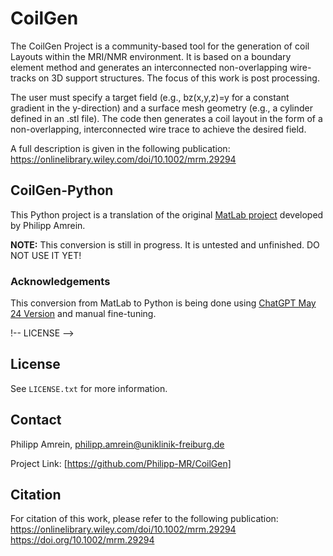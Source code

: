 # CoilGen
The CoilGen Project is a community-based tool for the generation of coil Layouts within the MRI/NMR environment. It is based on a boundary element method and generates an interconnected non-overlapping wire-tracks on 3D support structures. The focus of this work is post processing.

The user must specify a target field (e.g., bz(x,y,z)=y for a constant gradient in the y-direction) and a surface mesh geometry (e.g., a cylinder defined in an .stl file). The code then generates a coil layout in the form of a non-overlapping, interconnected wire trace to achieve the desired field.

A full description is given in the following publication: https://onlinelibrary.wiley.com/doi/10.1002/mrm.29294

## CoilGen-Python
This Python project is a translation of the original [MatLab project](https://github.com/Philipp-MR/CoilGen) developed by Philipp Amrein.

**NOTE:** This conversion is still in progress. It is untested and unfinished. DO NOT USE IT YET!

### Acknowledgements
This conversion from MatLab to Python is being done using [ChatGPT May 24 Version](https://chat.openai.com) and manual fine-tuning.

!-- LICENSE -->
## License

 See `LICENSE.txt` for more information.

<!-- CONTACT -->
## Contact

Philipp Amrein, philipp.amrein@uniklinik-freiburg.de

Project Link: [https://github.com/Philipp-MR/CoilGen]


## Citation

For citation of this work, please refer to the following publication:
https://onlinelibrary.wiley.com/doi/10.1002/mrm.29294
https://doi.org/10.1002/mrm.29294